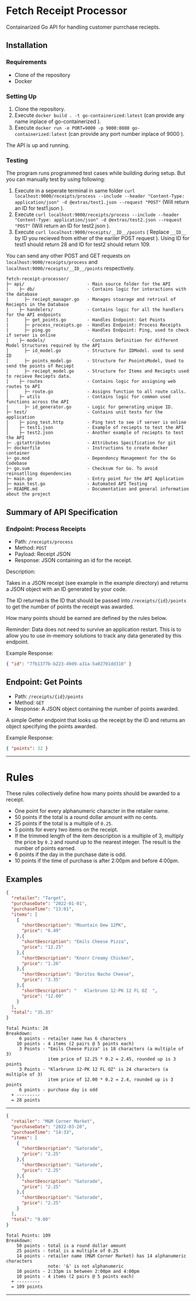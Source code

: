 # Fetch Receipt Processor
Containarized Go API for handling customer purrchase reciepts.
## Installation

### Requirements
- Clone of the repository
- Docker

### Setting Up

1. Clone the repository.
2. Execute `docker build . -t go-containerized:latest` (can provide any name inplace of go-containerized ).
3. Execute `docker run -e PORT=9000 -p 9000:8080 go-containerized:latest` (can provide any port number inplace of 9000 ).

The API is up and running. 
### Testing
The program runs programmed test cases while building during setup. But you can manually test by using following:
1. Execute in a seperate terminal in same folder `curl localhost:9000/receipts/process --include --header "Content-Type: application/json" -d @extras/test1.json --request "POST"` (Will return an ID for test1.json ).
2. Execute `curl localhost:9000/receipts/process --include --header "Content-Type: application/json" -d @extras/test2.json --request "POST"` (Will return an ID for test2.json ).
3. Execute `curl localhost:9000/receipts/__ID__/points` ( Replace `__ID__` by ID you recieved from either of the eariler POST request  ). Using ID for test1 should return 28 and ID for test2 should return 109.

You can send any other POST and GET requests on `localhost:9000/receipts/process` and `localhost:9000/receipts/__ID__/points` respectively.

```
fetch-receipt-processor/
├─ api/                        - Main source folder for the API
|    ├─ db/                    - Contains logic for interactions with the database
|      ├─ reciept_manager.go   - Manages stoarage and retrival of Reciepts in the Database
|    ├─ handelers/             - Contains logic for all the handlers for the API endpoints
|      ├─ get_points.go        - Handles Endpoint: Get Points
|      ├─ process_receipts.go  - Handles Endpoint: Process Receipts
|      ├─ ping.go              - Handles Endpoint: Ping, used to check if server is online
|    ├─ models/                - Contains Definition for different Model Structures required by the API
│      ├─ id_model.go          - Structure for IDModel. used to send ID
│      ├─ points_model.go      - Structure for PoointsModel, Used to send the points of Reciept
│      ├─ reciept_model.go     - Structure for Items and Reciepts used to recieve Reciepts data.
│    ├─ routes                 - Contains logic for assigning web routes to API
│      ├─ route.go             - Assigns function to all route calls.
│    ├─ utils                  - Contains logic for common used functions across the API
│      ├─ id_generator.go      - Logic for generating unique ID.
├─ test/                       - Contains unit tests for the application
│    ├─ ping_test.http         - Ping test to see if server is online
│    ├─ test1.json             - Example of reciepts to test the API
│    ├─ test2.json             - Another example of reciepts to test the API
├─ .gitattributes              - Attributes Specification for git
├─ dockerfile                  - Instructions to create docker container
├─ go.mod                      - Dependency Management for the Go Codebase
├─ go.sum                      - Checksum for Go. To avoid reinsatlling dependencies
├─ main.go                     - Entry point for the API Application
├─ main_test.go                - Automated API Testing
├─ README.md                   - Documentation and general information about the project
```

## Summary of API Specification

### Endpoint: Process Receipts

* Path: `/receipts/process`
* Method: `POST`
* Payload: Receipt JSON
* Response: JSON containing an id for the receipt.

Description:

Takes in a JSON receipt (see example in the example directory) and returns a JSON object with an ID generated by your code.

The ID returned is the ID that should be passed into `/receipts/{id}/points` to get the number of points the receipt
was awarded.

How many points should be earned are defined by the rules below.

Reminder: Data does not need to survive an application restart. This is to allow you to use in-memory solutions to track any data generated by this endpoint.

Example Response:
```json
{ "id": "7fb1377b-b223-49d9-a31a-5a02701dd310" }
```

## Endpoint: Get Points

* Path: `/receipts/{id}/points`
* Method: `GET`
* Response: A JSON object containing the number of points awarded.

A simple Getter endpoint that looks up the receipt by the ID and returns an object specifying the points awarded.

Example Response:
```json
{ "points": 32 }
```

---

# Rules

These rules collectively define how many points should be awarded to a receipt.

* One point for every alphanumeric character in the retailer name.
* 50 points if the total is a round dollar amount with no cents.
* 25 points if the total is a multiple of `0.25`.
* 5 points for every two items on the receipt.
* If the trimmed length of the item description is a multiple of 3, multiply the price by `0.2` and round up to the nearest integer. The result is the number of points earned.
* 6 points if the day in the purchase date is odd.
* 10 points if the time of purchase is after 2:00pm and before 4:00pm.


## Examples

```json
{
  "retailer": "Target",
  "purchaseDate": "2022-01-01",
  "purchaseTime": "13:01",
  "items": [
    {
      "shortDescription": "Mountain Dew 12PK",
      "price": "6.49"
    },{
      "shortDescription": "Emils Cheese Pizza",
      "price": "12.25"
    },{
      "shortDescription": "Knorr Creamy Chicken",
      "price": "1.26"
    },{
      "shortDescription": "Doritos Nacho Cheese",
      "price": "3.35"
    },{
      "shortDescription": "   Klarbrunn 12-PK 12 FL OZ  ",
      "price": "12.00"
    }
  ],
  "total": "35.35"
}
```
```text
Total Points: 28
Breakdown:
     6 points - retailer name has 6 characters
    10 points - 4 items (2 pairs @ 5 points each)
     3 Points - "Emils Cheese Pizza" is 18 characters (a multiple of 3)
                item price of 12.25 * 0.2 = 2.45, rounded up is 3 points
     3 Points - "Klarbrunn 12-PK 12 FL OZ" is 24 characters (a multiple of 3)
                item price of 12.00 * 0.2 = 2.4, rounded up is 3 points
     6 points - purchase day is odd
  + ---------
  = 28 points
```

----

```json
{
  "retailer": "M&M Corner Market",
  "purchaseDate": "2022-03-20",
  "purchaseTime": "14:33",
  "items": [
    {
      "shortDescription": "Gatorade",
      "price": "2.25"
    },{
      "shortDescription": "Gatorade",
      "price": "2.25"
    },{
      "shortDescription": "Gatorade",
      "price": "2.25"
    },{
      "shortDescription": "Gatorade",
      "price": "2.25"
    }
  ],
  "total": "9.00"
}
```
```text
Total Points: 109
Breakdown:
    50 points - total is a round dollar amount
    25 points - total is a multiple of 0.25
    14 points - retailer name (M&M Corner Market) has 14 alphanumeric characters
                note: '&' is not alphanumeric
    10 points - 2:33pm is between 2:00pm and 4:00pm
    10 points - 4 items (2 pairs @ 5 points each)
  + ---------
  = 109 points
```

---

